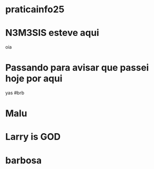 # praticainfo25
# N3M3SIS esteve aqui 
oia
# Passando para avisar que passei hoje por aqui
yas
#brb
# Malu 
# Larry is GOD
# barbosa
